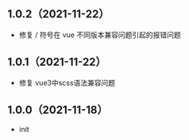 ## 1.0.2（2021-11-22）
- 修复 / 符号在 vue 不同版本兼容问题引起的报错问题
## 1.0.1（2021-11-22）
- 修复 vue3中scss语法兼容问题
## 1.0.0（2021-11-18）
- init
